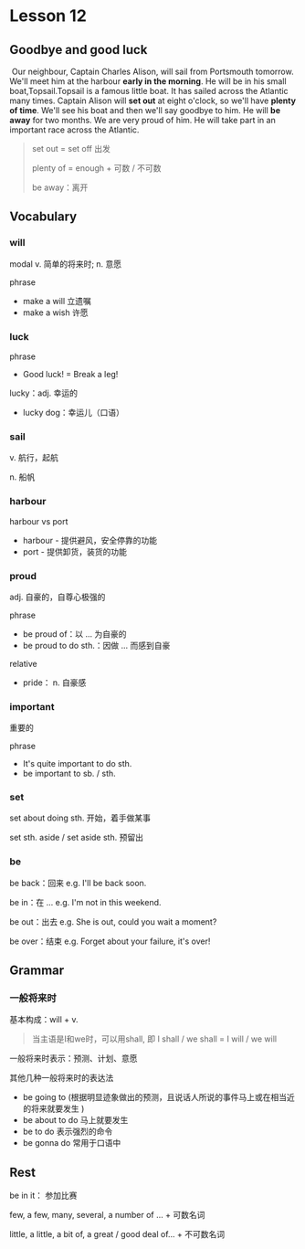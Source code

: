 # Lesson 12

## Goodbye and good luck

​	Our neighbour, Captain Charles Alison, will sail from Portsmouth tomorrow. We'll meet him at the harbour **early in the morning**. He will be in his small boat,Topsail.Topsail is a famous little boat. It has sailed across the Atlantic many times. Captain Alison will **set out** at eight o'clock, so we'll have **plenty of time**. We'll see his boat and then we'll say goodbye to him. He will **be away** for two months. We are very proud of him. He will take part in an important race across the Atlantic.

> set out = set off 出发
>
> plenty of = enough + 可数 / 不可数
>
> be away：离开

## Vocabulary

### will

modal v. 简单的将来时; n. 意愿

phrase

* make a will 立遗嘱
* make a wish 许愿

### luck

phrase

* Good luck! = Break a leg!

lucky：adj. 幸运的

* lucky dog：幸运儿（口语）

### sail

v. 航行，起航

n. 船帆

### harbour

harbour vs port

* harbour - 提供避风，安全停靠的功能
* port - 提供卸货，装货的功能

### proud

adj. 自豪的，自尊心极强的

phrase

* be proud of：以 ... 为自豪的
* be proud to do sth.：因做 ... 而感到自豪

relative

* pride： n. 自豪感

### important

重要的

phrase

* It's quite important to do sth.
* be important to sb. / sth.

### set

set about doing sth. 开始，着手做某事

set sth. aside / set aside sth. 预留出

### be

be back：回来 e.g. I'll be back soon.

be in：在 ... e.g. I'm not in this weekend.

be out：出去 e.g. She is out, could you wait a moment? 

be over：结束  e.g. Forget about your failure, it's over! 

## Grammar

### 一般将来时

基本构成：will + v.

> 当主语是I和we时，可以用shall, 即 I shall / we shall = I will / we will

一般将来时表示：预测、计划、意愿

其他几种一般将来时的表达法

* be going to (根据明显迹象做出的预测，且说话人所说的事件马上或在相当近的将来就要发生 )
* be about to do 马上就要发生
* be to do 表示强烈的命令
* be gonna do 常用于口语中

## Rest

be in it： 参加比赛

few, a few, many, several, a number of … + 可数名词

little, a little, a bit of, a great / good deal of… + 不可数名词